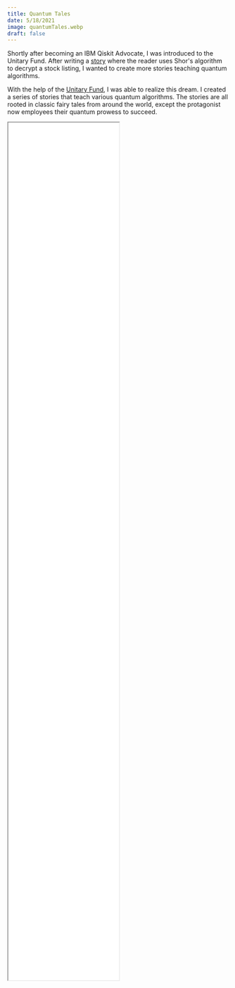 ```yaml
---
title: Quantum Tales
date: 5/18/2021
image: quantumTales.webp
draft: false
---
```


Shortly after becoming an IBM Qiskit Advocate, I was introduced to the Unitary Fund. After writing a [story](https://link.medium.com/y1zFy6ThYhb) where the reader uses Shor's algorithm to decrypt a stock listing, I wanted to create more stories teaching quantum algorithms.

With the help of the [Unitary Fund](https://unitary.fund), I was able to realize this dream. I created a series of stories that teach various quantum algorithms. The stories are all rooted in classic fairy tales from around the world, except the protagonist now employees their quantum prowess to succeed.

<iframe class="pdf" src="data/quantumTales.pdf" width="50%#view=FitW" height="50%"></iframe>
